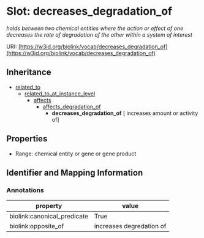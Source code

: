 # Slot: decreases_degradation_of
_holds between two chemical entities where the action or effect of one decreases the rate of degradation of the other within a system of interest_


URI: [https://w3id.org/biolink/vocab/decreases_degradation_of](https://w3id.org/biolink/vocab/decreases_degradation_of)




## Inheritance

* [related_to](related_to.md)
    * [related_to_at_instance_level](related_to_at_instance_level.md)
        * [affects](affects.md)
            * [affects_degradation_of](affects_degradation_of.md)
                * **decreases_degradation_of** [ increases amount or activity of]



## Properties

 * Range: chemical entity or gene or gene product



## Identifier and Mapping Information





### Annotations

| property | value |
| --- | --- |
| biolink:canonical_predicate | True |
| biolink:opposite_of | increases degredation of |


